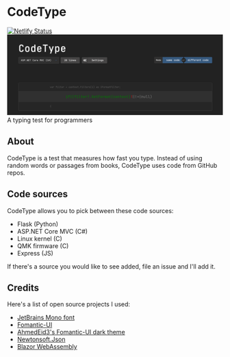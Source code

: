 # CodeType
[![Netlify Status](https://api.netlify.com/api/v1/badges/b14fd009-6b58-4424-9aba-873635b2cb6d/deploy-status)](https://app.netlify.com/sites/codetype/deploys)
![Screenshot of CodeType](CodeType.png)
A typing test for programmers

## About
CodeType is a test that measures how fast you type. Instead of using random words or passages from books, CodeType uses code from GitHub repos. 

## Code sources
CodeType allows you to pick between these code sources:
- Flask (Python)
- ASP.NET Core MVC (C#)
- Linux kernel (C)
- QMK firmware (C)
- Express (JS)

If there's a source you would like to see added, file an issue and I'll add it.

## Credits
Here's a list of open source projects I used:
- [JetBrains Mono font](https://www.jetbrains.com/lp/mono/)
- [Fomantic-UI](https://github.com/fomantic/Fomantic-UI)
- [AhmedEid3's Fomantic-UI dark theme](https://github.com/fomantic/Fomantic-UI/pull/1436)
- [Newtonsoft.Json](https://github.com/JamesNK/Newtonsoft.Json)
- [Blazor WebAssembly](https://dotnet.microsoft.com/apps/aspnet/web-apps/blazor)
